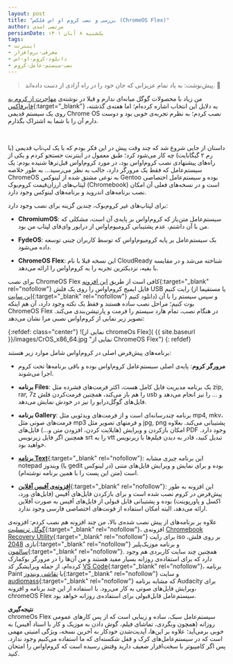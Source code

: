 ```yaml
---
layout: post
title: "بررسی و نصب کروم او اس فلکس (ChromeOS Flex)"
author: مرتضی اسدی
persianDate: یک‌شنبه ۸ آبان ۱۴۰۱
tags:
- اینترنت
- معرفی-نرم‌افزار
- دانلود-کروم-او-اس
- نصب-سیستم-عامل-کروم
---
```


> پیش‌نوشت: به یاد تمام عزیزانی که جان خود را در راه آزادی از دست داده‌اند. 🖤

من زیاد با محصولات گوگل میانه‌ای ندارم و قبلا در نوشته‌ی [مهاجرت از کروم به فایرفاکس](http://asadiweb.ir/%D9%85%D9%87%D8%A7%D8%AC%D8%B1%D8%AA-%DA%A9%D8%B1%D9%88%D9%85-%D9%81%D8%A7%DB%8C%D8%B1%D9%81%D8%A7%DA%A9%D8%B3/){:target="_blank"} به دلایل این انتخاب اشاره کرده‌ام؛ اما هفته‌ی گذشته، روی یک سیستم قدیمی Chrome OS نصب کردم؛ به نظرم تجربه‌ی خوبی بود و دوست دارم آن را با شما به اشتراک بگذارم.

‌

داستان از جایی شروع شد که چند وقت پیش در این فکر بودم که با یک لپ‌تاپ قدیمی (با رم ۲ گیگابایت) چه کار می‌شود کرد؛ طبق معمول در اینترنت جستجو کردم و یکی از راه‌های پیشنهادی نصب کروم‌اواس بود، در مورد کروم‌اواس قبل‌ترها شنیده بودم: یک سیستم‌عامل که فقط یک مرورگر دارد، جالب به نظر می‌رسید… به طور خلاصه ChromeOS به نوعی مشتق شده از لینوکس Gentoo بوده و سیستم‌عامل اختصاصی لپتاپ‌های ارزان‌قیمت کروم‌بوک (Chromebook) است و در نسخه‌های فعلی آن امکان نصب برنامه‌های اندروید و برنامه‌های لینوکس وجود دارد. 

برای لپتاپ‌های غیر کروم‌بوک، چندین گزینه برای نصب وجود دارد: 
- **ChromiumOS**: سیستم‌عامل متن‌باز که کروم‌اواس بر پایه‌ی آن است، مشکلی که من با آن داشتم، عدم پشتیبانی کرومیوم‌اواس از درایور وای‌فای لپتاپ من بود.

- **FydeOS**: یک سیستم‌عامل بر پایه کرومیوم‌اواس که توسط کاربران چینی توسعه داده می‌شود.

- **ChromeOS Flex**: این نسخه قبلا با نام CloudReady شناخته می‌شد و در مقایسه با بقیه، نزدیکترین تجربه را به کروم‌اواس را ارائه می‌دهد.

برای نصب ChromeOS Flex کافی است از طریق [این افزونه](https://chrome.google.com/webstore/detail/chromebook-recovery-utili/pocpnlppkickgojjlmhdmidojbmbodfm){:target="_blank" rel="nofollow"} فایل ایمیج کروم‌اواس را روی یک فلش USB رایت کنیم (یا مستقیما از [این سایت](https://tech-latest.com/download-install-chrome-os-flex-on-pc-or-mac/#Method_2_Direct_ISO_BIN_File_Download){:target="_blank" rel="nofollow"} دانلود کنیم) و سپس سیستم را با آن بوت کنیم؛ مراحل نصب ساده هستند و فقط یک نکته وجود دارد، آن هم اینکه ChromeOS Flex در هنگام نصب، تمام هارد سیستم را فرمت و پارتیشن‌بندی می‌کند. تصویر زیر نمایی از کروم‌اواس نصبی مرا نشان می‌دهد:

{:refdef: class="center"}
![نمایی از chromeOs Flex]( {{ site.baseurl }}/images/CrOS_x86_64.jpg "نمایی از ChromeOS Flex")
{: refdef}

برنامه‌های پیش‌فرض اصلی در کروم‌او‌اس شامل موارد زیر هستند: 
- **مرورگر کروم**: پایه‌ی اصلی سیستم‌عامل کروم‌اواس بوده و باقی برنامه‌ها تحت کروم اجرا می‌شوند.

- **برنامه Files**: یک برنامه مدیریت فایل کامل هست، اکثر فرمت‌های فشرده مثل zip, rar, 7z را هم باز می‌کند، همچنین فرمت‌کردن فلش usb و ... را نیز انجام می‌دهد و فایل‌های گوگل‌درایو را نیز در خودش نمایش می‌دهد.

- **برنامه Gallery**: برنامه چندرسانه‌ای است و از فرمت‌های ویدئویی مثل mp4, mkv، فرمت‌های صوتی مثل mp3 و فرمتهای تصویر مثل jpg, png پشتیبانی می‌کند. بعلاوه امکان بازکردن و ویرایش (هایلایت کردن، افزودن متن و…) فایل‌های PDF وجود دارد. همچنین اگر فایل زیرنویس srt را به vtt تبدیل کنید، قادر به دیدن فیلم‌ها با زیرنویس خواهید بود.

- [**برنامه Text**](https://chrome.google.com/webstore/detail/text/mmfbcljfglbokpmkimbfghdkjmjhdgbg){:target="_blank" rel="nofollow"}: این برنامه چیزی مشابه notepad ویندوز (یا gedit در لینوکس) بوده و برای نمایش و ویرایش فایل‌های متنی است (متن این پست را با همین برنامه نوشته‌ام).

-   [**افزونه‌ی آفیس آفلاین**](https://chrome.google.com/webstore/detail/office-editing-for-docs-s/gbkeegbaiigmenfmjfclcdgdpimamgkj){:target="_blank" rel="nofollow"}: این افزونه به طور پیش‌فرض در کروم نصب شده است و برای بازکردن فایل‌های آفیس (فایل‌های ورد، اکسل و پاورپوینت) بوده و پشتیبانی قابل قبولی از فایل‌های آفیس به صورت آفلاین ارائه می‌دهد، البته امکان استفاده از فونت‌های اختصاصی فارسی وجود ندارد.

علاوه بر برنامه‌های از پیش نصب شده‌ی بالا، من چند افزونه هم نصب کردم:
افزونه‌ی [گوگل ترنسلیت](https://chrome.google.com/webstore/detail/google-translate/aapbdbdomjkkjkaonfhkkikfgjllcleb){:target="_blank" rel="nofollow"}، افزونه‌ی  [Chromebook Recovery Utility](chrome.google.com/webstore/detail/chromebook-recovery-utili/pocpnlppkickgojjlmhdmidojbmbodfm){:target="_blank" rel="nofollow"} برای رایت iso بر روی فلش، بازی [2048](https://chrome.google.com/webstore/detail/2048/clgddkicplcbgjfobecebadodeggpghp){:target="_blank" rel="nofollow"} و برنامه موزیک‌پلیر [سالمون](chrome.google.com/webstore/detail/salmon-player-beta/eidcnkihddokbdjfdkcocgigmggfpeio){:target="_blank" rel="nofollow"}. 
همچنین چند سایت کاربردی هم وجود دارد که برای استفاده‌ی روزانه بسیار مفید هستند و من آن‌ها را در مرورگر بوکمارک کرده‌ام، از جمله ویرایشگر کد [VS Code](https://vscode.dev/){:target="_blank" rel="nofollow"}، برنامه Paint یا [نقاشی ویندوز](https://jspaint.app/){:target="_blank" rel="nofollow"} و سایت [audiomass](https://audiomass.co/){:target="_blank" rel="nofollow"} که مشابه برنامه Audacity برای ویرایش فایل‌های صوتی به کار می‌رود. با استفاده از این چند برنامه و افزونه، chromeOS Flex سیستم‌عامل قابل‌قبولی برای استفاده‌ی روزانه خواهد بود.


**نتیجه‌گیری**\
chromeOs Flex سیستم‌عامل سبک، ساده و زیبایی است که از پس کارهای عمومی روزانه (همچون وبگردی، تماشای فیلم، گوش دادن به موزیک و کار با اسناد آفیس) به خوبی برمی‌آید؛ علاوه بر این‌ها، آپدیت‌شدن خودکار به آخرین نسخه، ویژگی امنیتی مهمی است که در سیستم‌عامل‌های کرک و قفل شکسته‌ای که ما استفاده می‌کنیم وجود ندارد. پس اگر کامپیوتر با سخت‌افزار ضعیف دارید وقتش رسیده است که کروم‌او‌اس را امتحان کنید.
